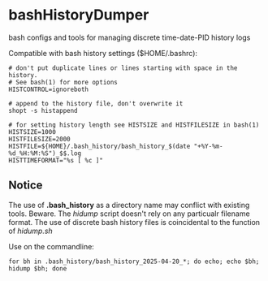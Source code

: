 # bashHistoryDumper
bash configs and tools for managing discrete time-date-PID history logs

Compatible with bash history settings ($HOME/.bashrc):
```
# don't put duplicate lines or lines starting with space in the history.
# See bash(1) for more options
HISTCONTROL=ignoreboth

# append to the history file, don't overwrite it
shopt -s histappend

# for setting history length see HISTSIZE and HISTFILESIZE in bash(1)
HISTSIZE=1000
HISTFILESIZE=2000
HISTFILE=${HOME}/.bash_history/bash_history_$(date "+%Y-%m-%d_%H:%M:%S")_$$.log
HISTTIMEFORMAT="%s [ %c ]"
```
## Notice
The use of **.bash_history** as a directory name may conflict with existing tools. Beware. The *hidump* script doesn't rely on any particualr filename format. The use of discrete bash history files is coincidental to the function of *hidump.sh*

Use on the commandline:
```
for bh in .bash_history/bash_history_2025-04-20_*; do echo; echo $bh; hidump $bh; done

```
